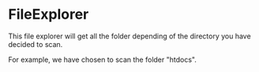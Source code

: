 # FileExplorer

This file explorer will get all the folder depending of the directory you have decided to scan.

For example, we have chosen to scan the folder "htdocs".
